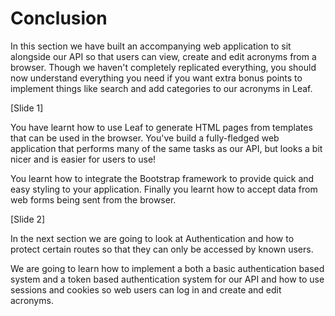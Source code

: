 # Conclusion

In this section we have built an accompanying web application to sit alongside our API so that users can view, create and edit acronyms from a browser. Though we haven't completely replicated everything, you should now understand everything you need if you want extra bonus points to implement things like search and add categories to our acronyms in Leaf.

[Slide 1]

You have learnt how to use Leaf to generate HTML pages from templates that can be used in the browser. You've build a fully-fledged web application that performs many of the same tasks as our API, but looks a bit nicer and is easier for users to use!

You learnt how to integrate the Bootstrap framework to provide quick and easy styling to your application. Finally you learnt how to accept data from web forms being sent from the browser.

[Slide 2]

In the next section we are going to look at Authentication and how to protect certain routes so that they can only be accessed by known users.

We are going to learn how to implement a both a basic authentication based system and a token based authentication system for our API and how to use sessions and cookies so web users can log in and create and edit acronyms.
